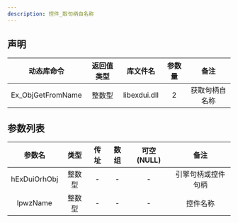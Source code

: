 ```yaml
---
description: 控件_取句柄自名称
---
```





## 声明

|    动态库命令     | 返回值类型 |   库文件名   | 参数量 |      备注      |
| :---------------: | :--------: | :----------: | :----: | :------------: |
| Ex_ObjGetFromName |   整数型   | libexdui.dll |   2    | 获取句柄自名称 |

## 参数列表

|    参数名    |  类型  | 传址 | 数组 | 可空(NULL) |        备注        |
| :----------: | :----: | :--: | :--: | :--------: | :----------------: |
| hExDuiOrhObj | 整数型 |  -   |  -   |     -      | 引擎句柄或控件句柄 |
|   lpwzName   | 整数型 |  -   |  -   |     -      |      控件名称      |
